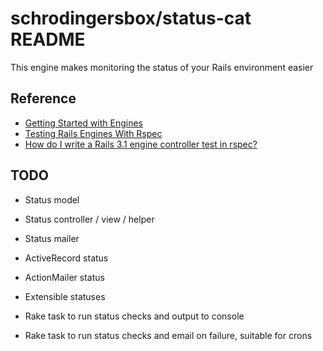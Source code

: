 # schrodingersbox/status-cat README

This engine makes monitoring the status of your Rails environment easier

## Reference

* [Getting Started with Engines](http://edgeguides.rubyonrails.org/engines.html)
* [Testing Rails Engines With Rspec](http://whilefalse.net/2012/01/25/testing-rails-engines-rspec/)
* [How do I write a Rails 3.1 engine controller test in rspec?](http://stackoverflow.com/questions/5200654/how-do-i-write-a-rails-3-1-engine-controller-test-in-rspec)

## TODO

* Status model
* Status controller / view / helper
* Status mailer

* ActiveRecord status
* ActionMailer status
* Extensible statuses

* Rake task to run status checks and output to console
* Rake task to run status checks and email on failure, suitable for crons